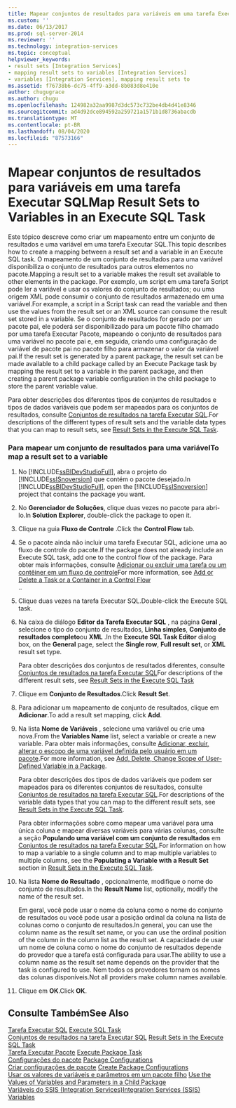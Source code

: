 ```yaml
---
title: Mapear conjuntos de resultados para variáveis em uma tarefa Executar SQL | Microsoft Docs
ms.custom: ''
ms.date: 06/13/2017
ms.prod: sql-server-2014
ms.reviewer: ''
ms.technology: integration-services
ms.topic: conceptual
helpviewer_keywords:
- result sets [Integration Services]
- mapping result sets to variables [Integration Services]
- variables [Integration Services], mapping result sets to
ms.assetid: f76738b6-dc75-4ff9-a3dd-8b083d8e410e
author: chugugrace
ms.author: chugu
ms.openlocfilehash: 124982a32aa9987d3dc573c732be4db4d41e8346
ms.sourcegitcommit: ad4d92dce894592a259721a1571b1d8736abacdb
ms.translationtype: MT
ms.contentlocale: pt-BR
ms.lasthandoff: 08/04/2020
ms.locfileid: "87573166"
---
```

# <a name="map-result-sets-to-variables-in-an-execute-sql-task"></a><span data-ttu-id="7d4f4-102">Mapear conjuntos de resultados para variáveis em uma tarefa Executar SQL</span><span class="sxs-lookup"><span data-stu-id="7d4f4-102">Map Result Sets to Variables in an Execute SQL Task</span></span>
  <span data-ttu-id="7d4f4-103">Este tópico descreve como criar um mapeamento entre um conjunto de resultados e uma variável em uma tarefa Executar SQL.</span><span class="sxs-lookup"><span data-stu-id="7d4f4-103">This topic describes how to create a mapping between a result set and a variable in an Execute SQL task.</span></span> <span data-ttu-id="7d4f4-104">O mapeamento de um conjunto de resultados para uma variável disponibiliza o conjunto de resultados para outros elementos no pacote.</span><span class="sxs-lookup"><span data-stu-id="7d4f4-104">Mapping a result set to a variable makes the result set available to other elements in the package.</span></span> <span data-ttu-id="7d4f4-105">Por exemplo, um script em uma tarefa Script pode ler a variável e usar os valores do conjunto de resultados; ou uma origem XML pode consumir o conjunto de resultados armazenado em uma variável.</span><span class="sxs-lookup"><span data-stu-id="7d4f4-105">For example, a script in a Script task can read the variable and then use the values from the result set or an XML source can consume the result set stored in a variable.</span></span> <span data-ttu-id="7d4f4-106">Se o conjunto de resultados for gerado por um pacote pai, ele poderá ser disponibilizado para um pacote filho chamado por uma tarefa Executar Pacote, mapeando o conjunto de resultados para uma variável no pacote pai e, em seguida, criando uma configuração de variável de pacote pai no pacote filho para armazenar o valor da variável pai.</span><span class="sxs-lookup"><span data-stu-id="7d4f4-106">If the result set is generated by a parent package, the result set can be made available to a child package called by an Execute Package task by mapping the result set to a variable in the parent package, and then creating a parent package variable configuration in the child package to store the parent variable value.</span></span>  
  
 <span data-ttu-id="7d4f4-107">Para obter descrições dos diferentes tipos de conjuntos de resultados e tipos de dados variáveis que podem ser mapeados para os conjuntos de resultados, consulte [Conjuntos de resultados na tarefa Executar SQL](control-flow/execute-sql-task.md).</span><span class="sxs-lookup"><span data-stu-id="7d4f4-107">For descriptions of the different types of result sets and the variable data types that you can map to result sets, see [Result Sets in the Execute SQL Task](control-flow/execute-sql-task.md).</span></span>  
  
### <a name="to-map-a-result-set-to-a-variable"></a><span data-ttu-id="7d4f4-108">Para mapear um conjunto de resultados para uma variável</span><span class="sxs-lookup"><span data-stu-id="7d4f4-108">To map a result set to a variable</span></span>  
  
1.  <span data-ttu-id="7d4f4-109">No [!INCLUDE[ssBIDevStudioFull](../includes/ssbidevstudiofull-md.md)], abra o projeto do [!INCLUDE[ssISnoversion](../includes/ssisnoversion-md.md)] que contém o pacote desejado.</span><span class="sxs-lookup"><span data-stu-id="7d4f4-109">In [!INCLUDE[ssBIDevStudioFull](../includes/ssbidevstudiofull-md.md)], open the [!INCLUDE[ssISnoversion](../includes/ssisnoversion-md.md)] project that contains the package you want.</span></span>  
  
2.  <span data-ttu-id="7d4f4-110">No **Gerenciador de Soluções**, clique duas vezes no pacote para abri-lo.</span><span class="sxs-lookup"><span data-stu-id="7d4f4-110">In **Solution Explorer**, double-click the package to open it.</span></span>  
  
3.  <span data-ttu-id="7d4f4-111">Clique na guia **Fluxo de Controle** .</span><span class="sxs-lookup"><span data-stu-id="7d4f4-111">Click the **Control Flow** tab.</span></span>  
  
4.  <span data-ttu-id="7d4f4-112">Se o pacote ainda não incluir uma tarefa Executar SQL, adicione uma ao fluxo de controle do pacote.</span><span class="sxs-lookup"><span data-stu-id="7d4f4-112">If the package does not already include an Execute SQL task, add one to the control flow of the package.</span></span> <span data-ttu-id="7d4f4-113">Para obter mais informações, consulte [Adicionar ou excluir uma tarefa ou um contêiner em um fluxo de controle](control-flow/add-or-delete-a-task-or-a-container-in-a-control-flow.md)</span><span class="sxs-lookup"><span data-stu-id="7d4f4-113">For more information, see [Add or Delete a Task or a Container in a Control Flow](control-flow/add-or-delete-a-task-or-a-container-in-a-control-flow.md)</span></span>  
  <span data-ttu-id="7d4f4-114">.</span><span class="sxs-lookup"><span data-stu-id="7d4f4-114">.</span></span>  
  
5.  <span data-ttu-id="7d4f4-115">Clique duas vezes na tarefa Executar SQL.</span><span class="sxs-lookup"><span data-stu-id="7d4f4-115">Double-click the Execute SQL task.</span></span>  
  
6.  <span data-ttu-id="7d4f4-116">Na caixa de diálogo **Editor da Tarefa Executar SQL** , na página **Geral** , selecione o tipo do conjunto de resultados, **Linha simples**, **Conjunto de resultados completo**ou **XML** .</span><span class="sxs-lookup"><span data-stu-id="7d4f4-116">In the **Execute SQL Task Editor** dialog box, on the **General** page, select the **Single row**, **Full result set**, or **XML** result set type.</span></span>  
  
     <span data-ttu-id="7d4f4-117">Para obter descrições dos conjuntos de resultados diferentes, consulte [Conjuntos de resultados na tarefa Executar SQL](result-sets-in-the-execute-sql-task.md)</span><span class="sxs-lookup"><span data-stu-id="7d4f4-117">For descriptions of the different result sets, see [Result Sets in the Execute SQL Task](result-sets-in-the-execute-sql-task.md)</span></span>  
  
7.  <span data-ttu-id="7d4f4-118">Clique em **Conjunto de Resultados**.</span><span class="sxs-lookup"><span data-stu-id="7d4f4-118">Click **Result Set**.</span></span>  
  
8.  <span data-ttu-id="7d4f4-119">Para adicionar um mapeamento de conjunto de resultados, clique em **Adicionar**.</span><span class="sxs-lookup"><span data-stu-id="7d4f4-119">To add a result set mapping, click **Add**.</span></span>  
  
9. <span data-ttu-id="7d4f4-120">Na lista **Nome de Variáveis** , selecione uma variável ou crie uma nova.</span><span class="sxs-lookup"><span data-stu-id="7d4f4-120">From the **Variables Name** list, select a variable or create a new variable.</span></span> <span data-ttu-id="7d4f4-121">Para obter mais informações, consulte [Adicionar, excluir, alterar o escopo de uma variável definida pelo usuário em um pacote](../../2014/integration-services/add-delete-change-scope-of-user-defined-variable-in-a-package.md).</span><span class="sxs-lookup"><span data-stu-id="7d4f4-121">For more information, see [Add, Delete, Change Scope of User-Defined Variable in a Package](../../2014/integration-services/add-delete-change-scope-of-user-defined-variable-in-a-package.md).</span></span>  
  
     <span data-ttu-id="7d4f4-122">Para obter descrições dos tipos de dados variáveis que podem ser mapeados para os diferentes conjuntos de resultados, consulte [Conjuntos de resultados na tarefa Executar SQL](result-sets-in-the-execute-sql-task.md).</span><span class="sxs-lookup"><span data-stu-id="7d4f4-122">For descriptions of the variable data types that you can map to the different result sets, see [Result Sets in the Execute SQL Task](result-sets-in-the-execute-sql-task.md).</span></span>  
  
     <span data-ttu-id="7d4f4-123">Para obter informações sobre como mapear uma variável para uma única coluna e mapear diversas variáveis para várias colunas, consulte a seção **Populando uma variável com um conjunto de resultados** em [Conjuntos de resultados na tarefa Executar SQL](control-flow/execute-sql-task.md).</span><span class="sxs-lookup"><span data-stu-id="7d4f4-123">For information on how to map a variable to a single column and to map multiple variables to multiple columns, see the **Populating a Variable with a Result Set** section in [Result Sets in the Execute SQL Task](control-flow/execute-sql-task.md).</span></span>  
  
10. <span data-ttu-id="7d4f4-124">Na lista **Nome do Resultado** , opcionalmente, modifique o nome do conjunto de resultados.</span><span class="sxs-lookup"><span data-stu-id="7d4f4-124">In the **Result Name** list, optionally, modify the name of the result set.</span></span>  
  
     <span data-ttu-id="7d4f4-125">Em geral, você pode usar o nome da coluna como o nome do conjunto de resultados ou você pode usar a posição ordinal da coluna na lista de colunas como o conjunto de resultados.</span><span class="sxs-lookup"><span data-stu-id="7d4f4-125">In general, you can use the column name as the result set name, or you can use the ordinal position of the column in the column list as the result set.</span></span> <span data-ttu-id="7d4f4-126">A capacidade de usar um nome de coluna como o nome do conjunto de resultados depende do provedor que a tarefa está configurada para usar.</span><span class="sxs-lookup"><span data-stu-id="7d4f4-126">The ability to use a column name as the result set name depends on the provider that the task is configured to use.</span></span> <span data-ttu-id="7d4f4-127">Nem todos os provedores tornam os nomes das colunas disponíveis.</span><span class="sxs-lookup"><span data-stu-id="7d4f4-127">Not all providers make column names available.</span></span>  
  
11. <span data-ttu-id="7d4f4-128">Clique em **OK**.</span><span class="sxs-lookup"><span data-stu-id="7d4f4-128">Click **OK**.</span></span>  
  
## <a name="see-also"></a><span data-ttu-id="7d4f4-129">Consulte Também</span><span class="sxs-lookup"><span data-stu-id="7d4f4-129">See Also</span></span>  
 <span data-ttu-id="7d4f4-130">[Tarefa Executar SQL](control-flow/execute-sql-task.md) </span><span class="sxs-lookup"><span data-stu-id="7d4f4-130">[Execute SQL Task](control-flow/execute-sql-task.md) </span></span>  
 <span data-ttu-id="7d4f4-131">[Conjuntos de resultados na tarefa Executar SQL](result-sets-in-the-execute-sql-task.md) </span><span class="sxs-lookup"><span data-stu-id="7d4f4-131">[Result Sets in the Execute SQL Task](result-sets-in-the-execute-sql-task.md) </span></span>  
 <span data-ttu-id="7d4f4-132">[Tarefa Executar Pacote](control-flow/execute-package-task.md) </span><span class="sxs-lookup"><span data-stu-id="7d4f4-132">[Execute Package Task](control-flow/execute-package-task.md) </span></span>  
 <span data-ttu-id="7d4f4-133">[Configurações do pacote](../../2014/integration-services/package-configurations.md) </span><span class="sxs-lookup"><span data-stu-id="7d4f4-133">[Package Configurations](../../2014/integration-services/package-configurations.md) </span></span>  
 <span data-ttu-id="7d4f4-134">[Criar configurações de pacote](../../2014/integration-services/create-package-configurations.md) </span><span class="sxs-lookup"><span data-stu-id="7d4f4-134">[Create Package Configurations](../../2014/integration-services/create-package-configurations.md) </span></span>  
 <span data-ttu-id="7d4f4-135">[Usar os valores de variáveis e parâmetros em um pacote filho](../../2014/integration-services/use-the-values-of-variables-and-parameters-in-a-child-package.md) </span><span class="sxs-lookup"><span data-stu-id="7d4f4-135">[Use the Values of Variables and Parameters in a Child Package](../../2014/integration-services/use-the-values-of-variables-and-parameters-in-a-child-package.md) </span></span>  
 [<span data-ttu-id="7d4f4-136">Variáveis do SSIS &#40;Integration Services&#41;</span><span class="sxs-lookup"><span data-stu-id="7d4f4-136">Integration Services &#40;SSIS&#41; Variables</span></span>](integration-services-ssis-variables.md)  
  
  
